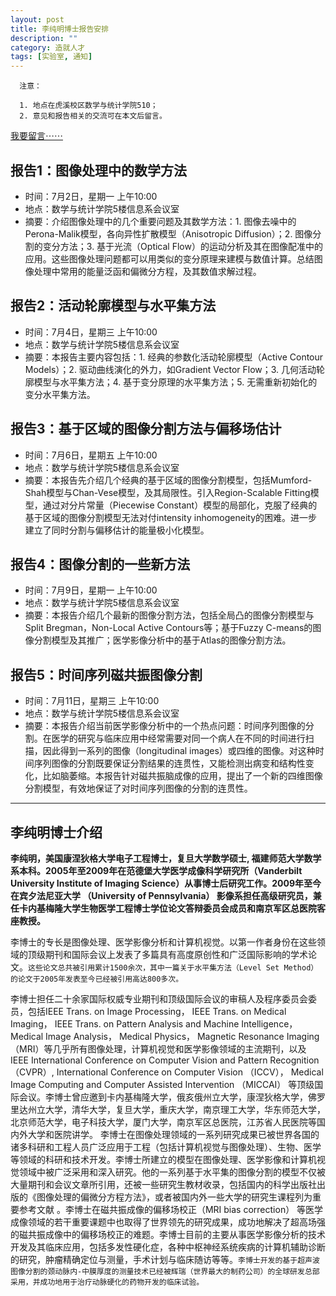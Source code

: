 ```yaml
---
layout: post
title: 李纯明博士报告安排
description: ""
category: 造就人才
tags: [实验室, 通知]
---
```


      注意：  
    
      1. 地点在虎溪校区数学与统计学院510；   
      2. 意见和报告相关的交流可在本文后留言。

[我要留言⋯⋯](#leave_a_note)

## 报告1：图像处理中的数学方法
- 时间：7月2日，星期一 上午10:00  
- 地点：数学与统计学院5楼信息系会议室   
- 摘要：介绍图像处理中的几个重要问题及其数学方法：1. 图像去噪中的Perona-Malik模型，各向异性扩散模型（Anisotropic Diffusion）；2. 图像分割的变分方法；3. 基于光流（Optical Flow）的运动分析及其在图像配准中的应用。这些图像处理问题都可以用类似的变分原理来建模与数值计算。总结图像处理中常用的能量泛函和偏微分方程，及其数值求解过程。

## 报告2：活动轮廓模型与水平集方法 
- 时间：7月4日，星期三 上午10:00  
- 地点：数学与统计学院5楼信息系会议室  
- 摘要：本报告主要内容包括：1. 经典的参数化活动轮廓模型（Active  Contour Models）；2. 驱动曲线演化的外力，如Gradient Vector Flow；3. 几何活动轮廓模型与水平集方法；4. 基于变分原理的水平集方法；5. 无需重新初始化的变分水平集方法。  

## 报告3：基于区域的图像分割方法与偏移场估计
- 时间：7月6日，星期五 上午10:00
- 地点：数学与统计学院5楼信息系会议室
- 摘要：本报告先介绍几个经典的基于区域的图像分割模型，包括Mumford-Shah模型与Chan-Vese模型，及其局限性。引入Region-Scalable Fitting模型，通过对分片常量（Piecewise Constant）模型的局部化，克服了经典的基于区域的图像分割模型无法对付intensity inhomogeneity的困难。进一步建立了同时分割与偏移估计的能量极小化模型。

## 报告4：图像分割的一些新方法
- 时间：7月9日，星期一 上午10:00  
- 地点：数学与统计学院5楼信息系会议室 
- 摘要：本报告介绍几个最新的图像分割方法，包括全局凸的图像分割模型与Split Bregman，Non-Local Active Contours等；基于Fuzzy C-means的图像分割模型及其推广；医学影像分析中的基于Atlas的图像分割方法。

## 报告5：时间序列磁共振图像分割
- 时间：7月11日，星期三 上午10:00  
- 地点：数学与统计学院5楼信息系会议室  
- 摘要：本报告介绍当前医学影像分析中的一个热点问题：时间序列图像的分割。在医学的研究与临床应用中经常需要对同一个病人在不同的时间进行扫描，因此得到一系列的图像（longitudinal images）或四维的图像。对这种时间序列图像的分割既要保证分割结果的连贯性，又能检测出病变和结构性变化，比如脑萎缩。本报告针对磁共振脑成像的应用，提出了一个新的四维图像分割模型，有效地保证了对时间序列图像的分割的连贯性。

---

## 李纯明博士介绍

**李纯明，美国康涅狄格大学电子工程博士，复旦大学数学硕士, 福建师范大学数学系本科。2005年至2009年在范德堡大学医学成像科学研究所（Vanderbilt University Institute of Imaging Science）从事博士后研究工作。2009年至今在宾夕法尼亚大学 （University of Pennsylvania） 影像系担任高级研究员，兼任卡内基梅隆大学生物医学工程博士学位论文答辩委员会成员和南京军区总医院客座教授。**

李博士的专长是图像处理、医学影像分析和计算机视觉。以第一作者身份在这些领域的顶级期刊和国际会议上发表了多篇具有高度原创性和广泛国际影响的学术论文。```这些论文总共被引用累计1500余次，其中一篇关于水平集方法（Level Set Method）的论文于2005年发表至今已经被引用高达800多次。```

李博士担任二十余家国际权威专业期刊和顶级国际会议的审稿人及程序委员会委员，包括IEEE Trans. on Image Processing， IEEE Trans. on Medical Imaging， IEEE Trans. on Pattern Analysis and Machine Intelligence， Medical Image Analysis， Medical Physics， Magnetic Resonance Imaging  （MRI）等几乎所有图像处理，计算机视觉和医学影像领域的主流期刊，以及 IEEE International Conference on Computer Vision and Pattern Recognition （CVPR）, International Conference on Computer Vision （ICCV）， Medical Image Computing and Computer Assisted Intervention （MICCAI） 等顶级国际会议。李博士曾应邀到卡内基梅隆大学，俄亥俄州立大学，康涅狄格大学，佛罗里达州立大学，清华大学，复旦大学，重庆大学，南京理工大学，华东师范大学，北京师范大学，电子科技大学，厦门大学，南京军区总医院，江苏省人民医院等国内外大学和医院讲学。
李博士在图像处理领域的一系列研究成果已被世界各国的诸多科研和工程人员广泛应用于工程（包括计算机视觉与图像处理）、生物、医学等领域的科研和技术开发。李博士所建立的模型在图像处理、医学影像和计算机视觉领域中被广泛采用和深入研究。他的一系列基于水平集的图像分割的模型不仅被大量期刊和会议文章所引用，还被一些研究生教材收录，包括国内的科学出版社出版的《图像处理的偏微分方程方法》，或者被国内外一些大学的研究生课程列为重要参考文献 。李博士在磁共振成像的偏移场校正（MRI bias correction） 等医学成像领域的若干重要课题中也取得了世界领先的研究成果，成功地解决了超高场强的磁共振成像中的偏移场校正的难题。李博士目前的主要从事医学影像分析的技术开发及其临床应用，包括多发性硬化症，各种中枢神经系统疾病的计算机辅助诊断的研究，肿瘤精确定位与测量，手术计划与临床随访等等。```李博士开发的基于超声波图像分割的颈动脉内-中膜厚度的测量技术已经被辉瑞（世界最大的制药公司）的全球研发总部采用，并成功地用于治疗动脉硬化的药物开发的临床试验。```


<span id="leave_a_note"></span>


